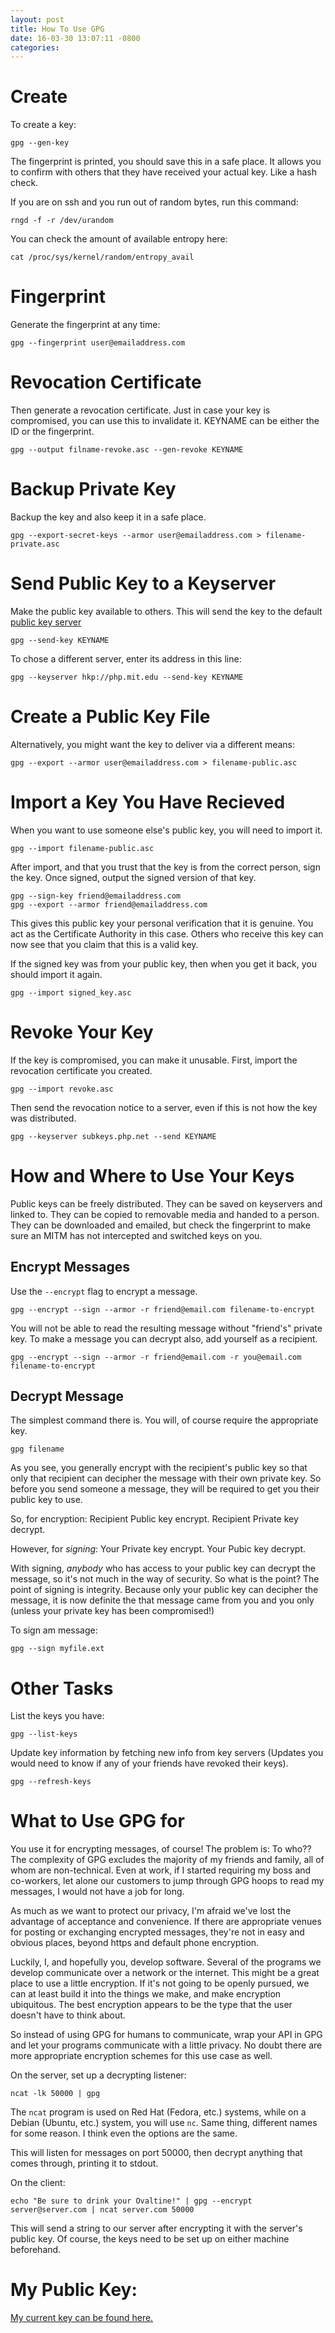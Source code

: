 ```yaml
---
layout: post
title: How To Use GPG
date: 16-03-30 13:07:11 -0800
categories: 
---
```


Create
====

To create a key:

```
gpg --gen-key
```

The fingerprint is printed, you should save this in a safe place. It allows you to confirm with others that they have received your actual key. Like a hash check.

If you are on ssh and you run out of random bytes, run this command:

```
rngd -f -r /dev/urandom
```

You can check the amount of available entropy here:

```
cat /proc/sys/kernel/random/entropy_avail
```


Fingerprint
====

Generate the fingerprint at any time:

```
gpg --fingerprint user@emailaddress.com
```


Revocation Certificate
====

Then generate a revocation certificate. Just in case your key is compromised, you can use this to invalidate it.
KEYNAME can be either the ID or the fingerprint.

```
gpg --output filname-revoke.asc --gen-revoke KEYNAME
```


Backup Private Key
====

Backup the key and also keep it in a safe place.

```
gpg --export-secret-keys --armor user@emailaddress.com > filename-private.asc
```


Send Public Key to a Keyserver
====

Make the public key available to others.  This will send the key to the default [public key server](http://pgp.key-server.io/)

```
gpg --send-key KEYNAME
```

To chose a different server, enter its address in this line:

```
gpg --keyserver hkp://php.mit.edu --send-key KEYNAME
```


Create a Public Key File
====

Alternatively, you might want the key to deliver via a different means:

```
gpg --export --armor user@emailaddress.com > filename-public.asc
```


Import a Key You Have Recieved
====

When you want to use someone else's public key, you will need to import it.

```
gpg --import filename-public.asc
```

After import, and that you trust that the key is from the correct person, sign the key. 
Once signed, output the signed version of that key.

```
gpg --sign-key friend@emailaddress.com
gpg --export --armor friend@emailaddress.com
```

This gives this public key your personal verification that it is genuine. You act as the Certificate Authority in this case. Others who receive this key can now see that you claim that this is a valid key.

If the signed key was from your public key, then when you get it back, you should import it again.

```
gpg --import signed_key.asc
```


Revoke Your Key
====

If the key is compromised, you can make it unusable.
First, import the revocation certificate you created.

```
gpg --import revoke.asc
```

Then send the revocation notice to a server, even if this is not how the key was distributed.

```
gpg --keyserver subkeys.php.net --send KEYNAME
```

How and Where to Use Your Keys
====

Public keys can be freely distributed. They can be saved on keyservers and linked to. They can be copied to removable media and handed to a person. They can be downloaded and emailed, but check the fingerprint to make sure an MITM has not intercepted and switched keys on you.


Encrypt Messages
----

Use the `--encrypt` flag to encrypt a message.

```
gpg --encrypt --sign --armor -r friend@email.com filename-to-encrypt
```

You will not be able to read the resulting message without "friend's" private key. To make a message you can decrypt also, add yourself as a recipient.

```
gpg --encrypt --sign --armor -r friend@email.com -r you@email.com filename-to-encrypt
```

Decrypt Message
----

The simplest command there is. You will, of course require the appropriate key.

```
gpg filename
```

As you see, you generally encrypt with the recipient's public key so that only that recipient can decipher the message with their own private key. So before you send someone a message, they will be required to get you their public key to use.

So, for encryption:
Recipient Public key encrypt. Recipient Private key decrypt.

However, for *signing*:
Your Private key encrypt. Your Pubic key decrypt.

With signing, _anybody_ who has access to your public key can decrypt the message, so it's not much in the way of security. So what is the point? The point of signing is integrity. Because only your public key can decipher the message, it is now definite the that message came from you and you only (unless your private key has been compromised!)

To sign am message:

```
gpg --sign myfile.ext
```


Other Tasks
====

List the keys you have:

```
gpg --list-keys
```

Update key information by fetching new info from key servers (Updates you would need to know if any of your friends have revoked their keys).

```
gpg --refresh-keys
```


What to Use GPG for
====

You use it for encrypting messages, of course! The problem is: To who?? The complexity of GPG excludes the majority of my friends and family, all of whom are non-technical. Even at work, if I started requiring my boss and co-workers, let alone our customers to jump through GPG hoops to read my messages, I would not have a job for long.

As much as we want to protect our privacy, I'm afraid we've lost the advantage of acceptance and convenience. If there are appropriate venues for posting or exchanging encrypted messages, they're not in easy and obvious places, beyond https and default phone encryption.

Luckily, I, and hopefully you, develop software. Several of the programs we develop communicate over a network or the internet. This might be a great place to use a little encryption. If it's not going to be openly pursued, we can at least build it into the things we make, and make encryption ubiquitous. The best encryption appears to be the type that the user doesn't have to think about.

So instead of using GPG for humans to communicate, wrap your API in GPG and let your programs communicate with a little privacy. No doubt there are more appropriate encryption schemes for this use case as well.

On the server, set up a decrypting listener:

```
ncat -lk 50000 | gpg
```

The `ncat` program is used on Red Hat (Fedora, etc.) systems, while on a Debian
(Ubuntu, etc.) system, you will use `nc`. Same thing, different names for some reason. I think even the options are the same.

This will listen for messages on port 50000, then decrypt anything that comes through, printing it to stdout.

On the client:

```
echo "Be sure to drink your Ovaltine!" | gpg --encrypt server@server.com | ncat server.com 50000
```

This will send a string to our server after encrypting it with the server's public key. Of course, the keys need to be set up on either machine beforehand.


My Public Key:
===

[My current key can be found here.](http://pgp.zdv.uni-mainz.de:11371/pks/lookup?op=index&search=Erick+Veil)

